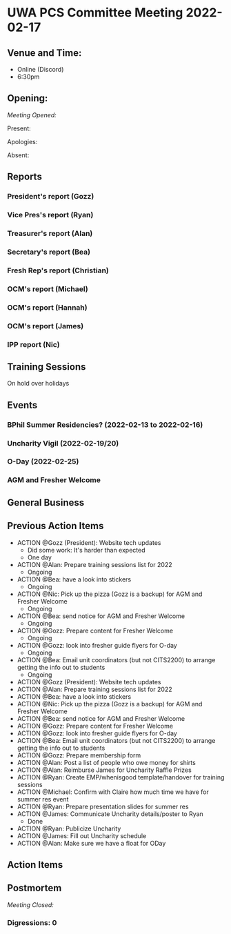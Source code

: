 # UWA PCS Committee Meeting 2022-02-17

## Venue and Time:
- Online (Discord)
- 6:30pm 


## Opening: 

*Meeting Opened:* 

Present:

Apologies:

Absent:


## Reports

### President's report (Gozz)

### Vice Pres's report (Ryan)

### Treasurer's report (Alan)

### Secretary's report (Bea)

### Fresh Rep's report (Christian)

### OCM's report (Michael)

### OCM's report (Hannah)

### OCM's report (James)

### IPP report (Nic)

## Training Sessions
On hold over holidays

## Events


### BPhil Summer Residencies? (2022-02-13 to 2022-02-16)

### Uncharity Vigil (2022-02-19/20)

### O-Day (2022-02-25)

### AGM and Fresher Welcome


## General Business


## Previous Action Items
- ACTION @Gozz (President): Website tech updates
  - Did some work: It's harder than expected
  - One day
- ACTION @Alan: Prepare training sessions list for 2022
  - Ongoing
- ACTION @Bea: have a look into stickers 
  - Ongoing
- ACTION @Nic: Pick up the pizza (Gozz is a backup) for AGM and Fresher Welcome
  - Ongoing
- ACTION @Bea: send notice for AGM and Fresher Welcome
  - Ongoing
- ACTION @Gozz: Prepare content for Fresher Welcome
  - Ongoing
- ACTION @Gozz: look into fresher guide flyers for O-day
  - Ongoing
- ACTION @Bea: Email unit coordinators (but not CITS2200) to arrange getting the info out to students
  - Ongoing
- ACTION @Gozz (President): Website tech updates
- ACTION @Alan: Prepare training sessions list for 2022
- ACTION @Bea: have a look into stickers 
- ACTION @Nic: Pick up the pizza (Gozz is a backup) for AGM and Fresher Welcome
- ACTION @Bea: send notice for AGM and Fresher Welcome
- ACTION @Gozz: Prepare content for Fresher Welcome
- ACTION @Gozz: look into fresher guide flyers for O-day
- ACTION @Bea: Email unit coordinators (but not CITS2200) to arrange getting the info out to students
- ACTION @Gozz: Prepare membership form
- ACTION @Alan: Post a list of people who owe money for shirts
- ACTION @Alan: Reimburse James for Uncharity Raffle Prizes
- ACTION @Ryan: Create EMP/whenisgood template/handover for training sessions
- ACTION @Michael: Confirm with Claire how much time we have for summer res event
- ACTION @Ryan: Prepare presentation slides for summer res
- ACTION @James: Communicate Uncharity details/poster to Ryan
  - Done
- ACTION @Ryan: Publicize Uncharity
- ACTION @James: Fill out Uncharity schedule
- ACTION @Alan: Make sure we have a float for ODay

## Action Items



## Postmortem

*Meeting Closed:*

### Digressions: 0


